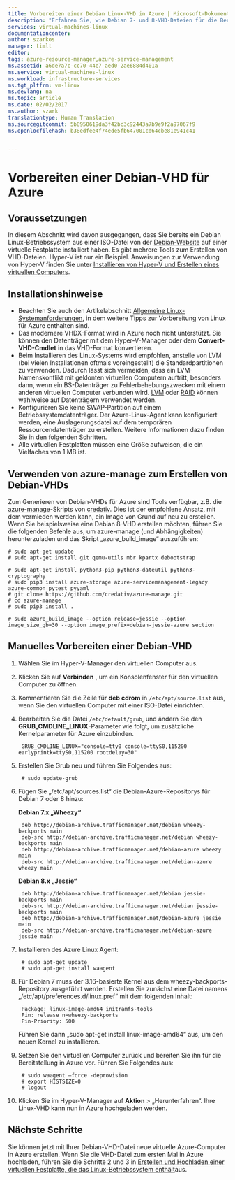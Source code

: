 ```yaml
---
title: Vorbereiten einer Debian Linux-VHD in Azure | Microsoft-Dokumentation
description: "Erfahren Sie, wie Debian 7- und 8-VHD-Dateien für die Bereitstellung in Azure erstellt werden."
services: virtual-machines-linux
documentationcenter: 
author: szarkos
manager: timlt
editor: 
tags: azure-resource-manager,azure-service-management
ms.assetid: a6de7a7c-cc70-44e7-aed0-2ae6884d401a
ms.service: virtual-machines-linux
ms.workload: infrastructure-services
ms.tgt_pltfrm: vm-linux
ms.devlang: na
ms.topic: article
ms.date: 02/02/2017
ms.author: szark
translationtype: Human Translation
ms.sourcegitcommit: 5b8950619da3f42bc3c92443a7b9e9f2a97067f9
ms.openlocfilehash: b38edfee4f74ede5fb647001cd64cbe81e941c41


---
```

# <a name="prepare-a-debian-vhd-for-azure"></a>Vorbereiten einer Debian-VHD für Azure
## <a name="prerequisites"></a>Voraussetzungen
In diesem Abschnitt wird davon ausgegangen, dass Sie bereits ein Debian Linux-Betriebssystem aus einer ISO-Datei von der [Debian-Website](https://www.debian.org/distrib/) auf einer virtuelle Festplatte installiert haben. Es gibt mehrere Tools zum Erstellen von VHD-Dateien. Hyper-V ist nur ein Beispiel. Anweisungen zur Verwendung von Hyper-V finden Sie unter [Installieren von Hyper-V und Erstellen eines virtuellen Computers](https://technet.microsoft.com/library/hh846766.aspx).

## <a name="installation-notes"></a>Installationshinweise
* Beachten Sie auch den Artikelabschnitt [Allgemeine Linux-Systemanforderungen](virtual-machines-linux-create-upload-generic.md#general-linux-installation-notes), in dem weitere Tipps zur Vorbereitung von Linux für Azure enthalten sind.
* Das modernere VHDX-Format wird in Azure noch nicht unterstützt. Sie können den Datenträger mit dem Hyper-V-Manager oder dem **Convert-VHD-Cmdlet** in das VHD-Format konvertieren.
* Beim Installieren des Linux-Systems wird empfohlen, anstelle von LVM (bei vielen Installationen oftmals voreingestellt) die Standardpartitionen zu verwenden. Dadurch lässt sich vermeiden, dass ein LVM-Namenskonflikt mit geklonten virtuellen Computern auftritt, besonders dann, wenn ein BS-Datenträger zu Fehlerbehebungszwecken mit einem anderen virtuellen Computer verbunden wird. [LVM](virtual-machines-linux-configure-lvm.md?toc=%2fazure%2fvirtual-machines%2flinux%2ftoc.json) oder [RAID](virtual-machines-linux-configure-raid.md?toc=%2fazure%2fvirtual-machines%2flinux%2ftoc.json) können wahlweise auf Datenträgern verwendet werden.
* Konfigurieren Sie keine SWAP-Partition auf einem Betriebssystemdatenträger. Der Azure-Linux-Agent kann konfiguriert werden, eine Auslagerungsdatei auf dem temporären Ressourcendatenträger zu erstellen. Weitere Informationen dazu finden Sie in den folgenden Schritten.
* Alle virtuellen Festplatten müssen eine Größe aufweisen, die ein Vielfaches von 1 MB ist.

## <a name="use-azure-manage-to-create-debian-vhds"></a>Verwenden von azure-manage zum Erstellen von Debian-VHDs
Zum Generieren von Debian-VHDs für Azure sind Tools verfügbar, z.B. die [azure-manage](https://github.com/credativ/azure-manage)-Skripts von [credativ](http://www.credativ.com/). Dies ist der empfohlene Ansatz, mit dem vermieden werden kann, ein Image von Grund auf neu zu erstellen. Wenn Sie beispielsweise eine Debian 8-VHD erstellen möchten, führen Sie die folgenden Befehle aus, um azure-manage (und Abhängigkeiten) herunterzuladen und das Skript „azure_build_image“ auszuführen:

    # sudo apt-get update
    # sudo apt-get install git qemu-utils mbr kpartx debootstrap

    # sudo apt-get install python3-pip python3-dateutil python3-cryptography
    # sudo pip3 install azure-storage azure-servicemanagement-legacy azure-common pytest pyyaml
    # git clone https://github.com/credativ/azure-manage.git
    # cd azure-manage
    # sudo pip3 install .

    # sudo azure_build_image --option release=jessie --option image_size_gb=30 --option image_prefix=debian-jessie-azure section


## <a name="manually-prepare-a-debian-vhd"></a>Manuelles Vorbereiten einer Debian-VHD
1. Wählen Sie im Hyper-V-Manager den virtuellen Computer aus.
2. Klicken Sie auf **Verbinden** , um ein Konsolenfenster für den virtuellen Computer zu öffnen.
3. Kommentieren Sie die Zeile für **deb cdrom** in `/etc/apt/source.list` aus, wenn Sie den virtuellen Computer mit einer ISO-Datei einrichten.
4. Bearbeiten Sie die Datei `/etc/default/grub`, und ändern Sie den **GRUB_CMDLINE_LINUX**-Parameter wie folgt, um zusätzliche Kernelparameter für Azure einzubinden.
   
        GRUB_CMDLINE_LINUX="console=tty0 console=ttyS0,115200 earlyprintk=ttyS0,115200 rootdelay=30"
5. Erstellen Sie Grub neu und führen Sie Folgendes aus:
   
        # sudo update-grub
6. Fügen Sie „/etc/apt/sources.list“ die Debian-Azure-Repositorys für Debian 7 oder 8 hinzu:
   
    **Debian 7.x „Wheezy“**
   
        deb http://debian-archive.trafficmanager.net/debian wheezy-backports main
        deb-src http://debian-archive.trafficmanager.net/debian wheezy-backports main
        deb http://debian-archive.trafficmanager.net/debian-azure wheezy main
        deb-src http://debian-archive.trafficmanager.net/debian-azure wheezy main

    **Debian 8.x „Jessie“**

        deb http://debian-archive.trafficmanager.net/debian jessie-backports main
        deb-src http://debian-archive.trafficmanager.net/debian jessie-backports main
        deb http://debian-archive.trafficmanager.net/debian-azure jessie main
        deb-src http://debian-archive.trafficmanager.net/debian-azure jessie main


1. Installieren des Azure Linux Agent:
   
        # sudo apt-get update
        # sudo apt-get install waagent
2. Für Debian 7 muss der 3.16-basierte Kernel aus dem wheezy-backports-Repository ausgeführt werden. Erstellen Sie zunächst eine Datei namens „/etc/apt/preferences.d/linux.pref“ mit dem folgenden Inhalt:
   
        Package: linux-image-amd64 initramfs-tools
        Pin: release n=wheezy-backports
        Pin-Priority: 500
   
    Führen Sie dann „sudo apt-get install linux-image-amd64“ aus, um den neuen Kernel zu installieren.
3. Setzen Sie den virtuellen Computer zurück und bereiten Sie ihn für die Bereitstellung in Azure vor. Führen Sie Folgendes aus:
   
        # sudo waagent –force -deprovision
        # export HISTSIZE=0
        # logout
4. Klicken Sie im Hyper-V-Manager auf **Aktion** > „Herunterfahren“. Ihre Linux-VHD kann nun in Azure hochgeladen werden.

## <a name="next-steps"></a>Nächste Schritte
Sie können jetzt mit Ihrer Debian-VHD-Datei neue virtuelle Azure-Computer in Azure erstellen. Wenn Sie die VHD-Datei zum ersten Mal in Azure hochladen, führen Sie die Schritte 2 und 3 in [Erstellen und Hochladen einer virtuellen Festplatte, die das Linux-Betriebssystem enthält](virtual-machines-linux-classic-create-upload-vhd.md?toc=%2fazure%2fvirtual-machines%2flinux%2fclassic%2ftoc.json)aus.




<!--HONumber=Jan17_HO4-->



